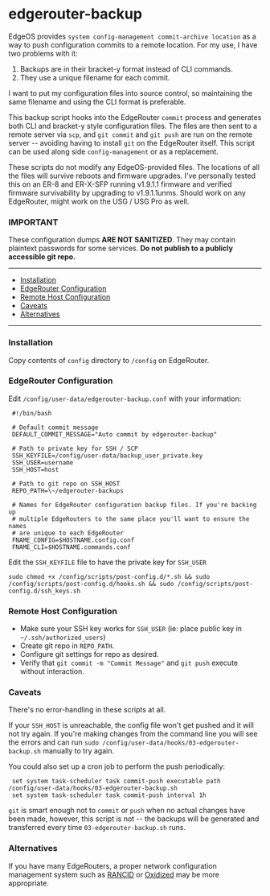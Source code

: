 # edgerouter-backup

EdgeOS provides `system config-management commit-archive location` as a way to push configuration commits to a remote location. For my use, I have two problems with it:

1. Backups are in their bracket-y format instead of CLI commands.
2. They use a unique filename for each commit. 

I want to put my configuration files into source control, so maintaining the same filename and using the CLI format is preferable.

This backup script hooks into the EdgeRouter `commit` process and generates both CLI and bracket-y style configuration files. The files are then sent to a remote server via `scp`, and `git commit` and `git push` are run on the remote server -- avoiding having to install `git` on the EdgeRouter itself. This script can be used along side `config-management` or as a replacement.

These scripts do not modify any EdgeOS-provided files. The locations of all the files will survive reboots and firmware upgrades. I've personally tested this on an ER-8 and ER-X-SFP running v1.9.1.1 firmware and verified firmware survivability by upgrading to v1.9.1.1unms. Should work on any EdgeRouter, might work on the USG / USG Pro as well.


### **IMPORTANT**

These configuration dumps **ARE NOT SANITIZED**. They may contain plaintext passwords for some services. **Do not publish to a publicly accessible git repo.**

---

* [Installation](#installation)
* [EdgeRouter Configuration](#edgerouter-configuration)
* [Remote Host Configuration](#remote-host-configuration)
* [Caveats](#caveats)
* [Alternatives](#alternatives)

---

### Installation

Copy contents of `config` directory to `/config` on EdgeRouter.


### EdgeRouter Configuration

Edit `/config/user-data/edgerouter-backup.conf` with your information:

     #!/bin/bash
     
     # Default commit message
     DEFAULT_COMMIT_MESSAGE="Auto commit by edgerouter-backup"

     # Path to private key for SSH / SCP
     SSH_KEYFILE=/config/user-data/backup_user_private.key
     SSH_USER=username
     SSH_HOST=host
     
     # Path to git repo on SSH_HOST
     REPO_PATH=\~/edgerouter-backups

     # Names for EdgeRouter configuration backup files. If you're backing up
     # multiple EdgeRouters to the same place you'll want to ensure the names
     # are unique to each EdgeRouter
     FNAME_CONFIG=$HOSTNAME.config.conf
     FNAME_CLI=$HOSTNAME.commands.conf

Edit the `SSH_KEYFILE` file to have the private key for `SSH_USER`

`sudo chmod +x /config/scripts/post-config.d/*.sh && sudo /config/scripts/post-config.d/hooks.sh && sudo /config/scripts/post-config.d/ssh_keys.sh`

	 
### Remote Host Configuration

* Make sure your SSH key works for `SSH_USER` (ie: place public key in `~/.ssh/authorized_users`)
* Create git repo in `REPO_PATH`.
* Configure git settings for repo as desired.
* Verify that `git commit -m "Commit Message"` and `git push` execute without interaction.


### Caveats

There's no error-handling in these scripts at all. 

If your `SSH_HOST` is unreachable, the config file won't get pushed and it will not try again. If you're making changes from the command line you will see the errors and can run `sudo /config/user-data/hooks/03-edgerouter-backup.sh` manually to try again.

You could also set up a cron job to perform the push periodically:

     set system task-scheduler task commit-push executable path /config/user-data/hooks/03-edgerouter-backup.sh
     set system task-scheduler task commit-push interval 1h

`git` is smart enough not to `commit` or `push` when no actual changes have been made, however, this script is not -- the backups will be generated and transferred every time `03-edgerouter-backup.sh` runs.


### Alternatives

If you have many EdgeRouters, a proper network configuration management system such as [RANCID](http://www.shrubbery.net/rancid/) or [Oxidized](https://github.com/ytti/oxidized) may be more appropriate.
